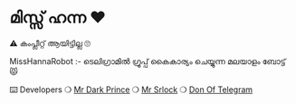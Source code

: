 # മിസ്സ്‌ ഹന്ന ❤️
⚠️ കംപ്ലീറ്റ് ആയിട്ടില്ല 🙄

MissHannaRobot :- ടെലിഗ്രാമിൽ ഗ്രൂപ്പ്‌ കൈകാര്യം ചെയ്യുന്ന മലയാളം ബോട്ട്   😾 


⌨️ Developers
 ❍ [Mr Dark Prince](https://t.me/Mr_Dark_Prince)
 ❍ [Mr Srlock](https://t.me/Mr_SRLOCK)
 ❍ [Don Of Telegram](https://t.me/Villain_XD)
